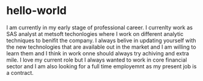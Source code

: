 # hello-world

I am currently in my early stage of professional career. I currenlty work as SAS analyst at metsoft techonlogies where I work on different analytic techniques to benifit the company. I always belive in updating yourself with the new technologies that are available out in the market and I am willing to learn them and I think in work onne should always try achiving and extra mile. 
I love my current role but I always wanted to work in core financial sector and I am also looking for a full time employemnt as my present job is a contract. 

